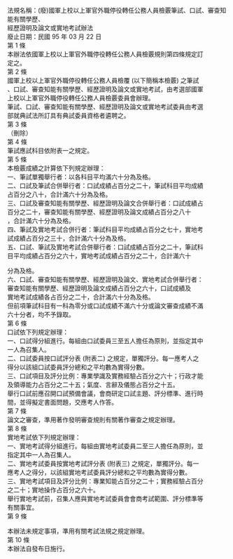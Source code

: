 法規名稱：(廢)國軍上校以上軍官外職停役轉任公務人員檢覈筆試、口試、審查知能有關學歷、  
經歷證明及論文或實地考試辦法  
廢止日期：民國 95 年 03 月 22 日  
第 1 條  
本辦法依國軍上校以上軍官外職停役轉任公務人員檢覈規則第四條規定訂  
定之。  
第 2 條  
國軍上校以上軍官外職停役轉任公務人員檢覆 (以下簡稱本檢覈) 之筆試  
、口試、審查知能有關學歷、經歷證明及論文或實地考試，由考選部國軍  
上校以上軍官外職停役轉任公務人員檢覈委員會辦理。  
筆試、口試、審查知能有關學歷、經歷證明及論文或實地考試委員由考選  
部就典試法所訂具有典試委員資格者遴聘之。  
第 3 條  
（刪除）  
第 4 條  
筆試應試科目依附表一之規定。  
第 5 條  
本檢覈成績之計算依下列規定辦理：  
一、筆試單獨舉行者：以各科目平均滿六十分為及格。  
二、口試及筆試合併舉行者：口試成績占百分之二十，筆試科目平均成績  
占百分之八十，合計滿六十分為及格。  
三、口試及審查知能有關學歷、經歷證明及論文合併舉行者：口試成績占  
百分之二十，審查知能有關學歷、經歷證明及論文成績占百分之八十  
，合計滿六十分為及格。  
四、筆試及實地考試合併行者：筆試科目平均成績占百分之七十，實地考  
試成績占百分之三十，合計滿六十分為及格。  
五、口試、筆試及實地考試合併舉行者：口試成績占百分之二十，筆試科  
目平均成績占百分之六十，實地考試成績占百分之二十，合計滿六十  


分為及格。  
六、口試、審查知能有關學歷、經歷證明及論文、實地考試合併舉行者：  
審查知能有關學歷、經歷證明及論文成績占百分之六十，口試成績及  
實地考試成績各占百分之二十，合計滿六十分為及格。  
但前項筆試科目有一科為零分或口試成績不滿六十分或論文審查成績不滿  
六十分者，均不予錄取。  
第 6 條  
口試依下列規定辦理：  
一、口試得分組進行。每組由口試委員三至五人擔任為原則，並指定其中  
一人為召集人。  
二、口試委員按口試評分表 (附表二) 之規定，單獨評分。每一應考人之  
得分以該組口試委員評分總和之平均數為實得分數。  
三、口試項目及評分比例：專業學識及實務經驗占百分之六十；行政才能  
及領導能力占百分之二十五；氣度、言辭及儀態占百分之十五。  
舉行口試前應召開口試預備會議，會商研定口試主題、評分標準、進行時  
間，並得擬定書面問題，交應考人作答。  
第 7 條  
論文之審查，準用著作發明審查規則有關著作審查之規定辦理。  
第 8 條  
實地考試依下列規定辦理：  
一、實地考試得分組進行。每組由實地考試委員二至三人擔任為原則，並  
指定其中一人為召集人。  
二、實地考試委員按實地考試評分表 (附表三) 之規定，單獨評分。每一  
應考人之得分，以該組實地考試委員評分總和之平均數為實得分數。  
三、實地考試項目及評分比例：專業知能占百分之二十；實務經驗占百分  
之二十；實地操作占百分之六十。  
舉行實地考試前，召集人應與實地考試委員會會商考試範圍、評分標準等  
有關事宜。  
第 9 條  


本辦法未規定事項，準用有關考試法規之規定辦理。  
第 10 條  
本辦法自發布日施行。  


